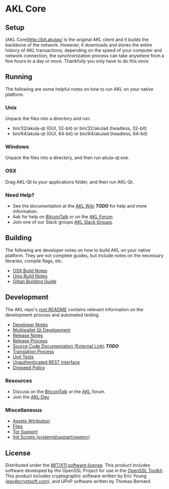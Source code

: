AKL Core
=====================

Setup
---------------------
[AKL Core]http://bit.akulas/ is the original AKL client and it builds the backbone of the network. However, it downloads and stores the entire history of AKL transactions; depending on the speed of your computer and network connection, the synchronization process can take anywhere from a few hours to a day or more. Thankfully you only have to do this once.

Running
---------------------
The following are some helpful notes on how to run AKL on your native platform.

### Unix

Unpack the files into a directory and run:

- bin/32/akula-qt (GUI, 32-bit) or bin/32/akulad (headless, 32-bit)
- bin/64/akula-qt (GUI, 64-bit) or bin/64/akulad (headless, 64-bit)

### Windows

Unpack the files into a directory, and then run akula-qt.exe.

### OSX

Drag AKL-Qt to your applications folder, and then run AKL-Qt.

### Need Help?

* See the documentation at the [AKL Wiki](https://en.bitcoin.it/wiki/Main_Page) ***TODO***
for help and more information.
* Ask for help on [BitcoinTalk](https://bitcointalk.org/index.php?topic=1604893.0) or on the [AKL Forum](https://google.forum.com/).
* Join one of our Slack groups [AKL Slack Groups](https://google.slack.com/).

Building
---------------------
The following are developer notes on how to build AKL on your native platform. They are not complete guides, but include notes on the necessary libraries, compile flags, etc.

- [OSX Build Notes](build-osx.md)
- [Unix Build Notes](build-unix.md)
- [Gitian Building Guide](gitian-building.md)

Development
---------------------
The AKL repo's [root README](https://github.com/jembem/akula/blob/master/README.md) contains relevant information on the development process and automated testing.

- [Developer Notes](developer-notes.md)
- [Multiwallet Qt Development](multiwallet-qt.md)
- [Release Notes](release-notes.md)
- [Release Process](release-process.md)
- [Source Code Documentation (External Link)](https://dev.visucore.com/bitcoin/doxygen/) ***TODO***
- [Translation Process](translation_process.md)
- [Unit Tests](unit-tests.md)
- [Unauthenticated REST Interface](REST-interface.md)
- [Dnsseed Policy](dnsseed-policy.md)

### Resources

* Discuss on the [BitcoinTalk](https://bitcointalk.org/index.php?topic=1604893.0) or the [AKL](https://google.forum.com/) forum.
* Join the [AKL-Dev](https://google.slack.com/) 

### Miscellaneous
- [Assets Attribution](assets-attribution.md)
- [Files](files.md)
- [Tor Support](tor.md)
- [Init Scripts (systemd/upstart/openrc)](init.md)

License
---------------------
Distributed under the [MIT/X11 software license](http://www.opensource.org/licenses/mit-license.php).
This product includes software developed by the OpenSSL Project for use in the [OpenSSL Toolkit](https://www.openssl.org/). This product includes
cryptographic software written by Eric Young ([eay@cryptsoft.com](mailto:eay@cryptsoft.com)), and UPnP software written by Thomas Bernard.
